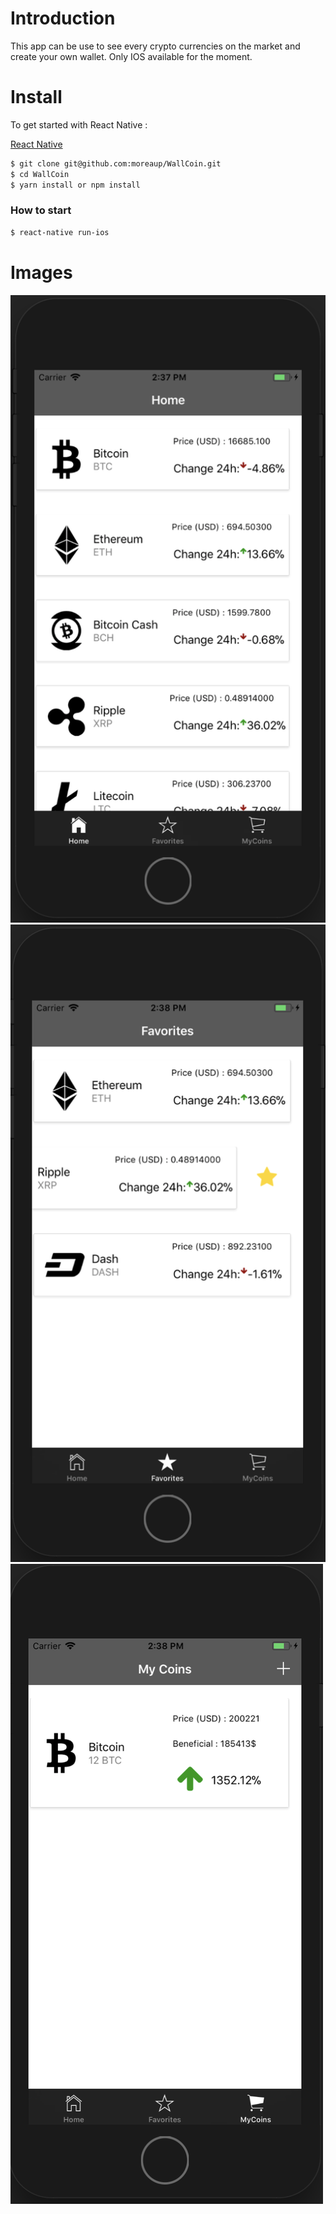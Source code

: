 # Introduction

This app can be use to see every crypto currencies on the market and create your own wallet.
Only IOS available for the moment.

# Install

To get started with React Native :

[React Native](https://facebook.github.io/react-native/docs/getting-started.html)

```sh
$ git clone git@github.com:moreaup/WallCoin.git
$ cd WallCoin
$ yarn install or npm install
```

### How to start
```sh
$ react-native run-ios
```

# Images

![Alt text](./assets/images/Home.png?raw=true "Home")
![Alt text](./assets/images/Fav.png?raw=true "Favorites")
![Alt text](./assets/images/MyCoins.png?raw=true "MyCoins")